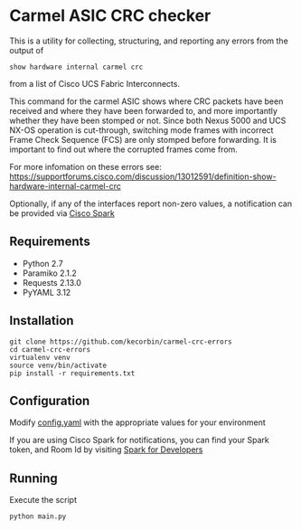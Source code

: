 # Carmel ASIC CRC checker

This is a utility for collecting, structuring, and reporting any errors from the output of

`show hardware internal carmel crc`

from a list of Cisco UCS Fabric Interconnects.

This command for the carmel ASIC shows where CRC packets have been received and where they have been forwarded to, and more importantly whether they have been stomped or not.
Since both Nexus 5000 and UCS NX-OS operation is cut-through, switching mode frames with incorrect Frame Check Sequence (FCS) are only stomped before forwarding.
It is important to find out where the corrupted frames come from.


For more infomation on these errors see:
https://supportforums.cisco.com/discussion/13012591/definition-show-hardware-internal-carmel-crc


Optionally, if any of the interfaces report non-zero values, a notification can
be provided via [Cisco Spark](https://www.ciscospark.com/)


## Requirements

* Python 2.7
* Paramiko 2.1.2
* Requests 2.13.0
* PyYAML 3.12


## Installation

```
git clone https://github.com/kecorbin/carmel-crc-errors
cd carmel-crc-errors
virtualenv venv
source venv/bin/activate
pip install -r requirements.txt

```

## Configuration

Modify [config.yaml](./config.yaml) with the appropriate values for your environment

If you are using Cisco Spark for notifications, you can find your Spark token, and Room Id by visiting [Spark for Developers](https://developer.ciscospark.com/)


## Running

Execute the script

`python main.py`
